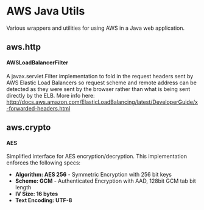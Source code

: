 # AWS Java Utils
Various wrappers and utilities for using AWS in a Java web application.

## aws.http

#### AWSLoadBalancerFilter
A javax.servlet.Filter implementation to fold in the request headers sent by 
AWS Elastic Load Balancers so request scheme and remote address can be detected as they
were sent by the browser rather than what is being sent directly by the ELB.
More info here: http://docs.aws.amazon.com/ElasticLoadBalancing/latest/DeveloperGuide/x-forwarded-headers.html

## aws.crypto

#### AES
Simplified interface for AES encryption/decryption. This implementation enforces the following specs:
* __Algorithm: AES 256__ - Symmetric Encryption with 256 bit keys
* __Scheme:	GCM__ - Authenticated Encryption with AAD, 128bit GCM tab bit length
* __IV Size:	16 bytes__
* __Text Encoding:	UTF-8__
